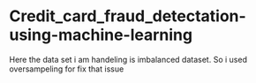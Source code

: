 # Credit_card_fraud_detectation-using-machine-learning
Here the data set i am handeling is imbalanced dataset. So i used oversampeling for fix that issue
